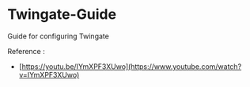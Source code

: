 # Twingate-Guide
Guide for configuring Twingate


Reference :
- [https://youtu.be/IYmXPF3XUwo](https://www.youtube.com/watch?v=IYmXPF3XUwo)
